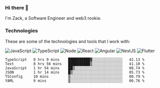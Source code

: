 ### Hi there 👋
I'm Zack, a Software Engineer and web3 rookie.

### Technologies
These are some of the technologies and tools that I work with:

![JavaScript](https://img.shields.io/badge/JavaScript-323330.svg?logo=javascript&logoColor=F7DF1E) 
![TypeScript](https://img.shields.io/badge/TypeScript-007ACC.svg?logo=typescript&logoColor=white) 
![Node](https://img.shields.io/badge/Node.js-43853D.svg?logo=node.js&logoColor=white)
![React](https://img.shields.io/badge/React-20232a.svg?logo=react&logoColor=61DAFB) 
![Angular](https://img.shields.io/badge/Angular-E23237.svg?logo=angularjs&logoColor=white)
![NestJS](https://img.shields.io/badge/NestJS-E0234E?logo=nestjs&logoColor=white)
![Flutter](https://img.shields.io/badge/Flutter-02569B.svg?logo=flutter&logoColor=white)

<!--START_SECTION:waka-->

```text
TypeScript   9 hrs 9 mins    ██████████▓░░░░░░░░░░░░░░   42.13 %
Text         8 hrs 56 mins   ██████████▒░░░░░░░░░░░░░░   41.10 %
JavaScript   1 hr 54 mins    ██▒░░░░░░░░░░░░░░░░░░░░░░   08.74 %
JSON         1 hr 14 mins    █▒░░░░░░░░░░░░░░░░░░░░░░░   05.73 %
TSConfig     10 mins         ▒░░░░░░░░░░░░░░░░░░░░░░░░   00.79 %
YAML         9 mins          ▒░░░░░░░░░░░░░░░░░░░░░░░░   00.76 %
```

<!--END_SECTION:waka-->
